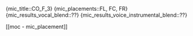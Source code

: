
{mic_title::CO_F_3}
{mic_placements::FL, FC, FR}
{mic_results_vocal_blend::??}
{mic_results_voice_instrumental_blend::??}

[[moc - mic_placement]]